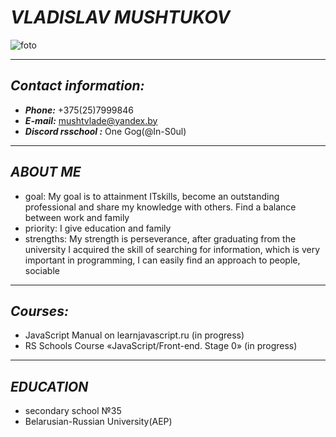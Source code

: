 # ***VLADISLAV*** *MUSHTUKOV*
![foto](https://sun9-15.userapi.com/impg/OKHdonbcjIeeG3lukTpcoBlrh8B2BMI7oBdJcw/zPikk4JCNdo.jpg?size=1280x1280&quality=95&sign=a4497c659c4f4503179be602596393bb&type=album)
***
## ***Contact information:***
* ***Phone:*** +375(25)7999846
* ***E-mail:*** mushtvlade@yandex.by
* ***Discord rsschool :*** One Gog(@In-S0ul)
***
## ***ABOUT ME***
* goal: My goal is to attainment ITskills, become an outstanding professional and share my knowledge with others. Find a balance between work and family 
* priority: I give education and family 
* strengths: My strength is perseverance, after graduating from the university I acquired the skill of searching for information, which is very important in programming, I can easily find an approach to people, sociable 
***
## ***Courses:***
* JavaScript Manual on learnjavascript.ru (in progress)
* RS Schools Course «JavaScript/Front-end. Stage 0» (in progress)
***
## *EDUCATION*            
* secondary school №35                 
* Belarusian-Russian University(AEP)













 
